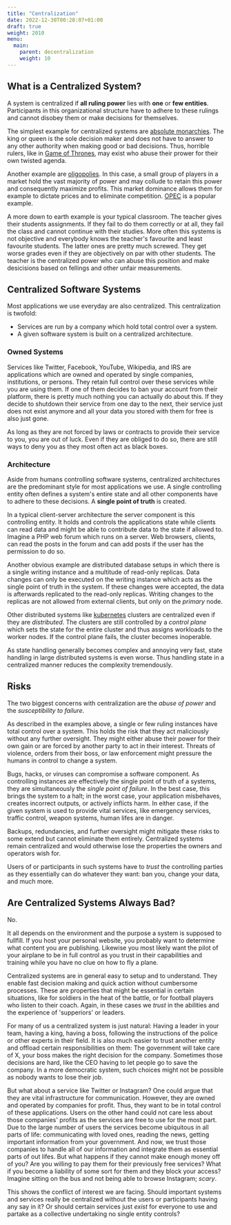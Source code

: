 ```yaml
---
title: "Centralization"
date: 2022-12-30T00:28:07+01:00
draft: true
weight: 2010
menu:
  main:
    parent: decentralization
    weight: 10
---
```


## What is a Centralized System?

A system is centralized if __all ruling power__ lies with __one__ or __few
entities__.
Participants in this organizational structure have to adhere to these rulings
and cannot disobey them or make decisions for themselves.

The simplest example for centralized systems are [absolute
monarchies](https://en.wikipedia.org/wiki/Absolute_monarchy).
The king or queen is the sole decision maker and does not have to answer to any
other authority when making good or bad decisions.
Thus, horrible rulers, like in [Game of
Thrones](https://gameofthrones.fandom.com/wiki/Joffrey_Baratheon), may exist
who abuse their prower for their own twisted agenda.

Another example are [oligopolies](https://en.wikipedia.org/wiki/Oligopoly).
In this case, a small group of players in a market hold the vast majority of
power and may collude to retain this power and consequently maximize profits.
This market dominance allows them for example to dictate prices and to
eliminate competition.
[OPEC](https://en.wikipedia.org/wiki/OPEC) is a popular example.

A more down to earth example is your typical classroom.
The teacher gives their students assignments.
If they fail to do them correctly or at all, they fail the class and cannot
continue with their studies.
More often this systems is not objective and everybody knows the teacher's
favourite and least favourite students.
The latter ones are pretty much screwed.
They get worse grades even if they are objectively on par with other students.
The teacher is the centralized power who can abuse this position and make
desicisions based on fellings and other unfair measurements.

## Centralized Software Systems

Most applications we use everyday are also centralized.
This centralization is twofold:

* Services are run by a company which hold total control over a system.
* A given software system is built on a centralized architecture.


### Owned Systems

Services like Twitter, Facebook, YouTube, Wikipedia, and IRS are applications
which are owned and operated by single companies, institutions, or persons.
They retain full control over these services while you are using them.
If one of them decides to ban your account from their platform, there is pretty
much nothing you can actually do about this.
If they decide to shutdown their service from one day to the next, their
service just does not exist anymore and all your data you stored with them for
free is also just gone.

As long as they are not forced by laws or contracts to provide their service to
you, you are out of luck.
Even if they are obliged to do so, there are still ways to deny you as they
most often act as black boxes.

### Architecture

Aside from humans controlling software systems, centralized architectures are
the predominant style for most applications we use.
A single controlling entity often defines a system's entire state and all other
components have to adhere to these decisions.
A __single point of truth__ is created.

In a typical client-server architecture the server component is this
controlling entity.
It holds and controls the applications state while clients can read data and
might be able to contribute data to the state if allowed to.
Imagine a PHP web forum which runs on a server.
Web browsers, clients, can read the posts in the forum and can add posts if the
user has the permission to do so.

Another obvious example are distributed database setups in which there is a
single writing instance and a multitude of read-only replicas.
Data changes can only be executed on the writing instance which acts as the
single point of truth in the system.
If these changes were accepted, the data is afterwards replicated to the
read-only replicas.
Writing changes to the replicas are not allowed from external clients, but only
on the _primary_ node.

Other distributed systems like
[kubernetes](https://en.wikipedia.org/wiki/Kubernetes) clusters are centralized
even if they are _distributed_.
The clusters are still controlled by a _control plane_ which sets the state for
the entire cluster and thus assigns workloads to the worker nodes.
If the control plane fails, the cluster becomes inoperable.

As state handling generally becomes complex and annoying very fast, state
handling in large distributed systems is even worse.
Thus handling state in a centralized manner reduces the complexity
tremendously.

## Risks

The two biggest concerns with centralization are the _abuse of power_ and
the _susceptibility to failure_.

As described in the examples above, a single or few ruling instances have total
control over a system.
This holds the risk that they act maliciously without any further oversight.
They might either abuse their power for their own gain or are forced by another
party to act in their interest.
Threats of violence, orders from their boss, or law enforcement might pressure
the humans in control to change a system.

Bugs, hacks, or viruses can compromise a software component.
As controlling instances are effectively the single point of truth of a
systems, they are simultaneously the _single point of failure_.
In the best case, this brings the system to a halt; in the worst case, your
application misbehaves, creates incorrect outputs, or actively inflicts harm.
In either case, if the given system is used to provide vital services, like
emergency services, traffic control, weapon systems, human lifes are
in danger.

Backups, redundancies, and further oversight might mitigate these risks to some
extend but cannot eliminate them entirely.
Centralized systems remain centralized and would otherwise lose the properties
the owners and operators wish for.

Users of or participants in such systems have to _trust_ the controlling
parties as they essentially can do whatever they want: ban you, change your
data, and much more.

## Are Centralized Systems Always Bad?

No.

It all depends on the environment and the purpose a system is supposed to
fullfill.
If you host your personal website, you probably want to determine what content
you are publishing.
Likewise you most likely want the pilot of your airplane to be in full control
as you trust in their capabilities and training while you have no clue on how
to fly a plane.

Centralized systems are in general easy to setup and to understand.
They enable fast decision making and quick action without cumbersome processes.
These are properties that might be essential in certain situations, like for
soldiers in the heat of the battle, or for football players who listen to their
coach.
Again, in these cases we _trust_ in the abilities and the experience of
'supperiors' or leaders.

For many of us a centralized system is just natural: Having a leader in your
team, having a king, having a boss, following the instructions of the police or
other experts in their field.
It is also much easier to trust another entity and offload certain
responsibilities on them: The government will take care of X, your boss makes
the right decision for the company.
Sometimes those decisions are hard, like the CEO having to let people go to
save the company.
In a more democratic system, such choices might not be possible as nobody wants
to lose their job.

But what about a service like Twitter or Instagram?
One could argue that they are vital infrastructure for communication.
However, they are owned and operated by companies for profit.
Thus, they want to be in total control of these applications.
Users on the other hand could not care less about those companies' profits as
the services are free to use for the most part.
Due to the large number of users the services become ubiquitous in all parts of
life: communicating with loved ones, reading the news, getting important
information from your government.
And now, we trust those companies to handle all of our information and
integrate them as essential parts of out lifes.
But what happens if they cannot make enough money off of you?
Are you willing to pay them for their previously free services?
What if you become a liability of some sort for them and they block your
access?
Imagine sitting on the bus and not being able to browse Instagram; _scary_.

This shows the conflict of interest we are facing.
Should important systems and services really be centralized without the users
or participants having any say in it?
Or should certain services just _exist_ for everyone to use and partake as a
collective undertaking no single entity controls?

